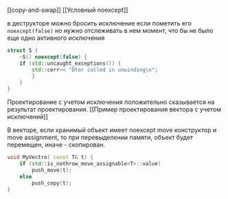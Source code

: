 
[[copy-and-swap]]
[[Условный noexcept]]

в деструкторе можно бросить исключение если пометить его `noexcept(false)` но нужно отслеживать в нем момент, что бы не было еще одно активного исключения
```cpp
struct S {
	~S() noexcept(false) {
	if (std::uncaught_exceptions()) {
		std::cerr<< "Dtor called in unwinding\n";
		}
	}
}
```
Проектирование с учетом исключения положительно сказывается на результат проектирования.
[[Пример проектирования вектора с учетом исключений]]

В векторе, если хранимый объект имеет noexcept move конструктор и move assignment, то при перевыделении памяти, объект будет перемещен, иначе - скопирован.
```cpp
void MyVectro( const T& t) {
	if (std::is_nothrow_move_assignable<T>::value)
		push_move(t);
	else
		push_copy(t);
}
```